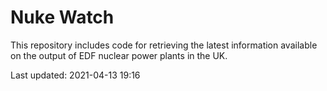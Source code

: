 # Nuke Watch

This repository includes code for retrieving the latest information available on the output of EDF nuclear power plants in the UK.

Last updated: 2021-04-13 19:16